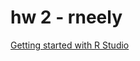 # hw 2 - rneely

[Getting started with R Studio](https://support.rstudio.com/hc/en-us/articles/201141096-Getting-Started-with-R)